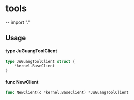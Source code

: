 # tools
--
    import "."


## Usage

#### type JuGuangToolClient

```go
type JuGuangToolClient struct {
	*kernel.BaseClient
}
```


#### func  NewClient

```go
func NewClient(c *kernel.BaseClient) *JuGuangToolClient
```
